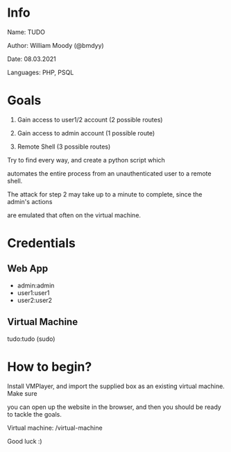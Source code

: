 # Info
Name: TUDO

Author: William Moody (@bmdyy)

Date: 08.03.2021

Languages: PHP, PSQL

# Goals
1. Gain access to user1/2 account (2 possible routes)

2. Gain access to admin account (1 possible route)

3. Remote Shell (3 possible routes)


Try to find every way, and create a python script which

automates the entire process from an unauthenticated user to a remote shell.


The attack for step 2 may take up to a minute to complete, since the admin's actions

are emulated that often on the virtual machine.

# Credentials
## Web App
* admin:admin
* user1:user1
* user2:user2

## Virtual Machine
tudo:tudo (sudo)

# How to begin?
Install VMPlayer, and import the supplied box as an existing virtual machine. Make sure

you can open up the website in the browser, and then you should be ready to tackle the goals.

Virtual machine: /virtual-machine


Good luck :)
